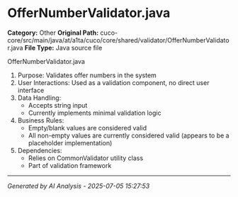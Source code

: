# OfferNumberValidator.java

**Category:** Other
**Original Path:** cuco-core/src/main/java/at/a1ta/cuco/core/shared/validator/OfferNumberValidator.java
**File Type:** Java source file

OfferNumberValidator.java
1. Purpose: Validates offer numbers in the system
2. User Interactions: Used as a validation component, no direct user interface
3. Data Handling:
   - Accepts string input
   - Currently implements minimal validation logic
4. Business Rules:
   - Empty/blank values are considered valid
   - All non-empty values are currently considered valid (appears to be a placeholder implementation)
5. Dependencies:
   - Relies on CommonValidator utility class
   - Part of validation framework

---
*Generated by AI Analysis - 2025-07-05 15:27:53*
